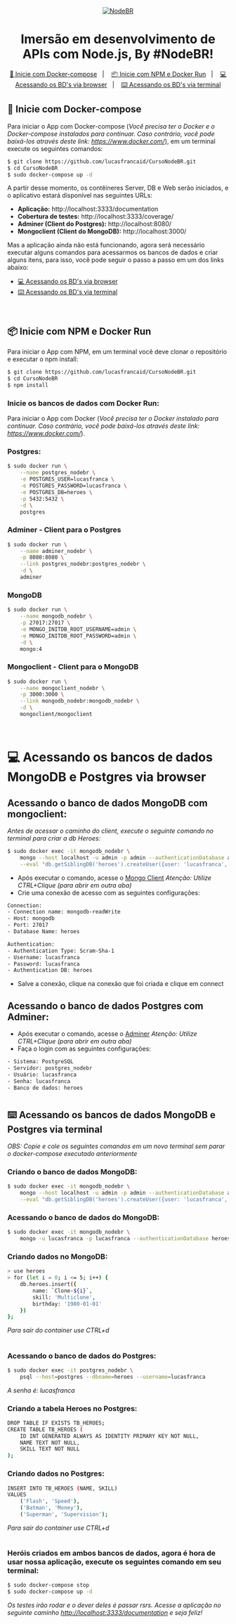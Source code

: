 <p align="center">
    <a href="https://treinamento.nodebr.org/">
        <img src="../public/nodebr-1.png" alt="NodeBR"/>
    </a>
</p>

<p align="center">
    <h1 align="center">
        Imersão em desenvolvimento de APIs com Node.js, By #NodeBR!
    </h1>
</p>

<p align="center">
  <a href="#-inicie-com-docker-compose">🐳 Inicie com Docker-compose</a>&nbsp;&nbsp;&nbsp;|&nbsp;&nbsp;&nbsp;
  <a href="#-inicie-com-npm-e-docker-run">📦 Inicie com NPM e Docker Run</a>&nbsp;&nbsp;&nbsp;|&nbsp;&nbsp;&nbsp;
  <a href="#-acessando-os-bancos-de-dados-mongodb-e-postgres-via-browser">💻 Acessando os BD's via browser</a>&nbsp;&nbsp;&nbsp;|&nbsp;&nbsp;&nbsp;
  <a href="#-acessando-os-bancos-de-dados-mongodb-e-postgres-via-terminal">⌨️ Acessando os BD's via terminal</a>
</p>


## 🐳 Inicie com Docker-compose
Para iniciar o App com Docker-compose (*Você precisa ter o Docker e o Docker-compose instalados para continuar. Caso contrário, você pode baixá-los através deste link: https://www.docker.com/*), em um terminal execute os seguintes comandos:

```bash
$ git clone https://github.com/lucasfrancaid/CursoNodeBR.git
$ cd CursoNodeBR
$ sudo docker-compose up -d
```
A partir desse momento, os contêineres Server, DB e Web serão iniciados, e o aplicativo estará disponível nas seguintes URLs:
- <b>Aplicação:</b> http://localhost:3333/documentation
- <b>Cobertura de testes:</b> http://localhost:3333/coverage/
- <b>Adminer (Client do Postgres):</b> http://localhost:8080/
- <b>Mongoclient (Client do MongoDB):</b> http://localhost:3000/

Mas a aplicação ainda não está funcionando, agora será necessário executar alguns comandos para acessarmos os bancos de dados e criar alguns itens, para isso, você pode seguir o passo a passo em um dos links abaixo: 
- <a href="#-acessando-os-bancos-de-dados-mongodb-e-postgres-via-browser">💻 Acessando os BD's via browser</a>
- <a href="#-acessando-os-bancos-de-dados-mongodb-e-postgres-via-terminal">⌨️ Acessando os BD's via terminal</a>

<br/>

## 📦 Inicie com NPM e Docker Run
Para iniciar o App com NPM, em um terminal você deve clonar o repositório e executar o npm install:
```bash
$ git clone https://github.com/lucasfrancaid/CursoNodeBR.git
$ cd CursoNodeBR
$ npm install
```

### Inicie os bancos de dados com Docker Run:
Para iniciar o App com Docker (*Você precisa ter o Docker instalado para continuar. Caso contrário, você pode baixá-los através deste link: https://www.docker.com/*).

### Postgres:
```bash
$ sudo docker run \
    --name postgres_nodebr \
    -e POSTGRES_USER=lucasfranca \
    -e POSTGRES_PASSWORD=lucasfranca \
    -e POSTGRES_DB=heroes \
    -p 5432:5432 \
    -d \
    postgres
```

### Adminer - Client para o Postgres
```bash
$ sudo docker run \
    --name adminer_nodebr \
    -p 8080:8080 \
    --link postgres_nodebr:postgres_nodebr \
    -d \
    adminer
```

### MongoDB
```bash
$ sudo docker run \
    --name mongodb_nodebr \
    -p 27017:27017 \
    -e MONGO_INITDB_ROOT_USERNAME=admin \
    -e MONGO_INITDB_ROOT_PASSWORD=admin \
    -d \
    mongo:4
```

### Mongoclient - Client para o MongoDB
```bash
$ sudo docker run \
    --name mongoclient_nodebr \
    -p 3000:3000 \
    --link mongodb_nodebr:mongodb_nodebr \
    -d \
    mongoclient/mongoclient
```

<br/>

# 💻 Acessando os bancos de dados MongoDB e Postgres via browser

## Acessando o banco de dados MongoDB com mongoclient:
*Antes de acessar o caminho do client, execute o seguinte comando no terminal para criar a db Heroes:*
```bash
$ sudo docker exec -it mongodb_nodebr \
    mongo --host localhost -u admin -p admin --authenticationDatabase admin \
    --eval "db.getSiblingDB('heroes').createUser({user: 'lucasfranca', pwd: 'lucasfranca', roles: [{role: 'readWrite', db: 'heroes'}]})"
```

- Após executar o comando, acesse o <a href="http://localhost:3000">Mongo Client</a>
*Atenção: Utilize CTRL+Clique (para abrir em outra aba)*
- Crie uma conexão de acesso com as seguintes configurações:
```txt
Connection:
- Connection name: mongodb-readWrite
- Host: mongodb
- Port: 27017
- Database Name: heroes

Authentication:
- Authentication Type: Scram-Sha-1
- Username: lucasfranca
- Password: lucasfranca
- Authentication DB: heroes
```
- Salve a conexão, clique na conexão que foi criada e clique em connect

## Acessando o banco de dados Postgres com Adminer:
- Após executar o comando, acesse o <a href="http://localhost:8080">Adminer</a>
*Atenção: Utilize CTRL+Clique (para abrir em outra aba)*
- Faça o login com as seguintes configurações:
```txt
- Sistema: PostgreSQL
- Servidor: postgres_nodebr
- Usuário: lucasfranca
- Senha: lucasfranca
- Banco de dados: heroes
```

#

## ⌨️ Acessando os bancos de dados MongoDB e Postgres via terminal

*OBS: Copie e cole os seguintes comandos em um novo terminal sem parar o docker-compose executado anteriormente*

### Criando o banco de dados MongoDB:
```bash
$ sudo docker exec -it mongodb_nodebr \
    mongo --host localhost -u admin -p admin --authenticationDatabase admin \
    --eval "db.getSiblingDB('heroes').createUser({user: 'lucasfranca', pwd: 'lucasfranca', roles: [{role: 'readWrite', db: 'heroes'}]})"
```

### Acessando o banco de dados do MongoDB:
```bash
$ sudo docker exec -it mongodb_nodebr \
    mongo -u lucasfranca -p lucasfranca --authenticationDatabase heroes
```
### Criando dados no MongoDB:
```bash
> use heroes
> for (let i = 0; i <= 5; i++) {
    db.heroes.insert({
        name: `Clone-${i}`,
        skill: 'Multiclone',
        birthday: '1980-01-01'
    })
};
```
*Para sair do container use CTRL+d*

#

### Acessando o banco de dados do Postgres:
```bash
$ sudo docker exec -it postgres_nodebr \
    psql --host=postgres --dbname=heroes --username=lucasfranca
```
*A senha é: lucasfranca*

### Criando a tabela Heroes no Postgres:
```bash
DROP TABLE IF EXISTS TB_HEROES; 
CREATE TABLE TB_HEROES (
    ID INT GENERATED ALWAYS AS IDENTITY PRIMARY KEY NOT NULL,
    NAME TEXT NOT NULL,
    SKILL TEXT NOT NULL
);
```

### Criando dados no Postgres:
```bash
INSERT INTO TB_HEROES (NAME, SKILL)
VALUES
    ('Flash', 'Speed'),
    ('Batman', 'Money'),
    ('Superman', 'Supervision');
```
*Para sair do container use CTRL+d*

#

### Heróis criados em ambos bancos de dados, agora é hora de usar nossa aplicação, execute os seguintes comando em seu terminal:
```bash
$ sudo docker-compose stop
$ sudo docker-compose up -d
```

*Os testes irão rodar e o dever deles é passar rsrs. Acesse a aplicação no seguinte caminho <a href="http://localhost:3333/documentation">http://localhost:3333/documentation</a> e seja feliz!*